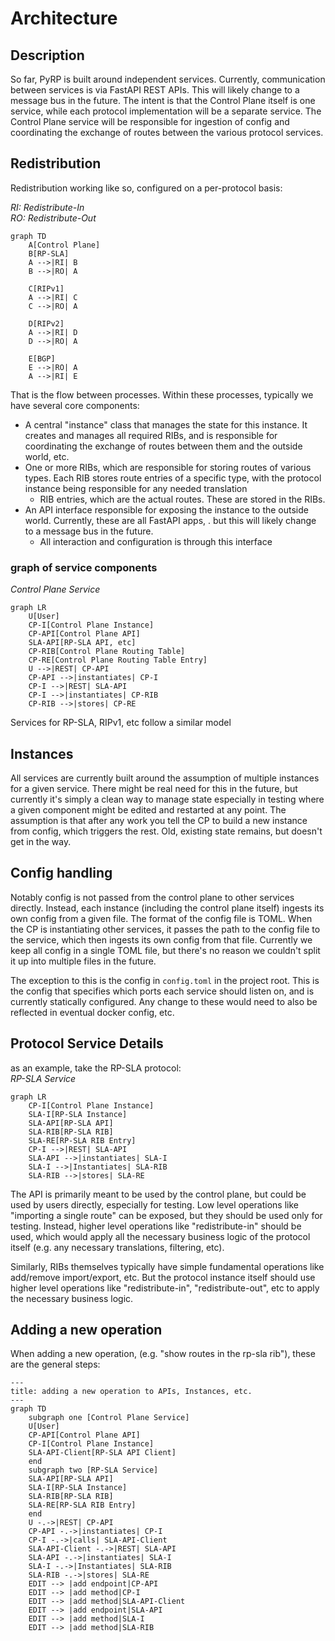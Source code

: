 # Architecture


## Description
So far, PyRP is built around independent services. Currently, communication between services is via FastAPI REST APIs.  This will
likely change to a message bus in the future.  The intent is that the Control Plane itself is one service, while each
protocol implementation will be a separate service.  The Control Plane service will be responsible for ingestion of config
and coordinating the exchange of routes between the various protocol services.

## Redistribution
Redistribution working like so, configured on a per-protocol basis:  

*RI: Redistribute-In*  
*RO: Redistribute-Out*
```mermaid
graph TD
    A[Control Plane]
    B[RP-SLA]
    A -->|RI| B
    B -->|RO| A
    
    C[RIPv1]
    A -->|RI| C
    C -->|RO| A
    
    D[RIPv2]
    A -->|RI| D
    D -->|RO| A
    
    E[BGP]
    E -->|RO| A
    A -->|RI| E
```

That is the flow between processes.  Within these processes, typically we have several core components:
* A central "instance" class that manages the state for this instance.  It creates and manages all required RIBs,
    and is responsible for coordinating the exchange of routes between them and the outside world, etc.
* One or more RIBs, which are responsible for storing routes of various types.  Each RIB stores route entries of a specific
    type, with the protocol instance being responsible for any needed translation
  * RIB entries, which are the actual routes.  These are stored in the RIBs.
* An API interface responsible for exposing the instance to the outside world.  Currently, these are all FastAPI apps, .
    but this will likely change to a message bus in the future.
  * All interaction and configuration is through this interface


### graph of service components
*Control Plane Service*
```mermaid
graph LR
    U[User]
    CP-I[Control Plane Instance]
    CP-API[Control Plane API]
    SLA-API[RP-SLA API, etc]
    CP-RIB[Control Plane Routing Table]
    CP-RE[Control Plane Routing Table Entry]
    U -->|REST| CP-API
    CP-API -->|instantiates| CP-I
    CP-I -->|REST| SLA-API
    CP-I -->|instantiates| CP-RIB 
    CP-RIB -->|stores| CP-RE
```

Services for RP-SLA, RIPv1, etc follow a similar model

## Instances
All services are currently built around the assumption of multiple instances for a given service.  There might be real 
need for this in the future, but currently it's simply a clean way to manage state especially in testing where a given component
might be edited and restarted at any point.  The assumption is that after any work you tell the CP to build a new instance from config,
which triggers the rest. Old, existing state remains, but doesn't get in the way.

## Config handling

Notably config is not passed from the control plane to other services directly.  Instead, each instance (including the control plane itself)
ingests its own config from a given file.  The format of the config file is TOML.  When the CP is instantiating other services, it passes
the path to the config file to the service, which then ingests its own config from that file.  Currently we keep all config in a single TOML file, but 
there's no reason we couldn't split it up into multiple files in the future.

The exception to this is the config in `config.toml` in the project root.  This is the config that specifies which ports each service should
listen on, and is currently statically configured.  Any change to these would need to also be reflected in eventual docker config, etc. 


## Protocol Service Details
as an example, take the RP-SLA protocol:  
 *RP-SLA Service*
```mermaid
graph LR
    CP-I[Control Plane Instance]
    SLA-I[RP-SLA Instance]
    SLA-API[RP-SLA API]
    SLA-RIB[RP-SLA RIB]
    SLA-RE[RP-SLA RIB Entry]
    CP-I -->|REST| SLA-API
    SLA-API -->|instantiates| SLA-I
    SLA-I -->|Instantiates| SLA-RIB
    SLA-RIB -->|stores| SLA-RE
```

The API is primarily meant to be used by the control plane, but could be used by users directly, especially for testing.
Low level operations like "importing a single route" can be exposed, but they should be used only for testing.
Instead, higher level operations like "redistribute-in" should be used, which would apply all the necessary business logic 
of the protocol itself (e.g. any necessary translations, filtering, etc).

Similarly, RIBs themselves typically have simple fundamental operations like add/remove import/export, etc.  But the protocol instance 
itself should use higher level operations like "redistribute-in", "redistribute-out", etc to apply the necessary business logic.

## Adding a new operation
When adding a new operation, (e.g. "show routes in the rp-sla rib"), these are the general steps:
```mermaid
---
title: adding a new operation to APIs, Instances, etc.
---
graph TD
    subgraph one [Control Plane Service]
    U[User]
    CP-API[Control Plane API]
    CP-I[Control Plane Instance]
    SLA-API-Client[RP-SLA API Client]
    end
    subgraph two [RP-SLA Service]
    SLA-API[RP-SLA API]
    SLA-I[RP-SLA Instance]
    SLA-RIB[RP-SLA RIB]
    SLA-RE[RP-SLA RIB Entry]
    end
    U -.->|REST| CP-API
    CP-API -.->|instantiates| CP-I
    CP-I -.->|calls| SLA-API-Client
    SLA-API-Client -.->|REST| SLA-API
    SLA-API -.->|instantiates| SLA-I
    SLA-I -.->|Instantiates| SLA-RIB
    SLA-RIB -.->|stores| SLA-RE
    EDIT --> |add endpoint|CP-API
    EDIT --> |add method|CP-I
    EDIT --> |add method|SLA-API-Client
    EDIT --> |add endpoint|SLA-API
    EDIT --> |add method|SLA-I
    EDIT --> |add method|SLA-RIB
```
